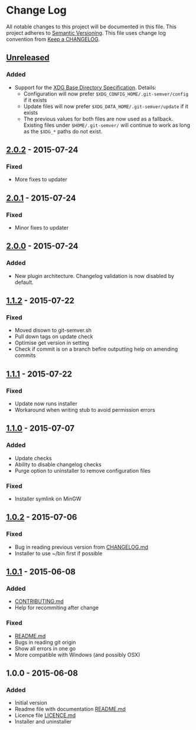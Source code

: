 # Change Log
All notable changes to this project will be documented in this file.
This project adheres to [Semantic Versioning](http://semver.org/).
This file uses change log convention from [Keep a CHANGELOG](http://keepachangelog.com).

## [Unreleased][unreleased]

### Added
- Support for the [XDG Base Directory Specification][xdg_basedirs]. Details:
  - Configuration will now prefer `$XDG_CONFIG_HOME/.git-semver/config` if it exists
  - Update files will now prefer `$XDG_DATA_HOME/.git-semver/update` if it exists
  - The previous values for both files are now used as a fallback. 
    Existing files under `$HOME/.git-semver/` will continue to work as long as 
    the `$XDG_*` paths do not exist.


## [2.0.2] - 2015-07-24
### Fixed
- More fixes to updater

## [2.0.1] - 2015-07-24
### Fixed
- Minor fixes to updater

## [2.0.0] - 2015-07-24
### Added
- New plugin architecture. Changelog validation is now disabled by default.

## [1.1.2] - 2015-07-22
### Fixed
- Moved disown to git-semver.sh
- Pull down tags on update check
- Optimise get version in setting
- Check if commit is on a branch befire outputting help on amending commits

## [1.1.1] - 2015-07-22
### Fixed
- Update now runs installer
- Workaround when writing stub to avoid permission errors

## [1.1.0] - 2015-07-07
### Added
- Update checks
- Ability to disable changelog checks
- Purge option to uninstaller to remove configuration files

### Fixed
- Installer symlink on MinGW

## [1.0.2] - 2015-07-06
### Fixed
- Bug in reading previous version from [CHANGELOG.md]
- Installer to use ~/bin first if possible

## [1.0.1] - 2015-06-08
### Added
- [CONTRIBUTING.md]
- Help for recommiting after change

### Fixed
- [README.md]
- Bugs in reading git origin
- Show all errors in one go
- More compatible with Windows (and possibly OSX)

## 1.0.0 - 2015-06-08
### Added
- Initial version
- Readme file with documentation [README.md]
- Licence file [LICENCE.md]
- Installer and uninstaller

[CHANGELOG.md]: CHANGELOG.md
[CONTRIBUTING.md]: CONTRIBUTING.md
[LICENCE.md]: LICENCE.md
[README.md]: README.md
[xdg_basedirs]: http://standards.freedesktop.org/basedir-spec/basedir-spec-latest.html

[unreleased]: https://github.com/markchalloner/git-semver/compare/2.0.2...HEAD
[2.0.2]: https://github.com/markchalloner/git-semver/compare/2.0.1...2.0.2
[2.0.1]: https://github.com/markchalloner/git-semver/compare/2.0.0...2.0.1
[2.0.0]: https://github.com/markchalloner/git-semver/compare/1.1.2...2.0.0
[1.1.2]: https://github.com/markchalloner/git-semver/compare/1.1.1...1.1.2
[1.1.1]: https://github.com/markchalloner/git-semver/compare/1.1.0...1.1.1
[1.1.0]: https://github.com/markchalloner/git-semver/compare/1.0.2...1.1.0
[1.0.2]: https://github.com/markchalloner/git-semver/compare/1.0.1...1.0.2
[1.0.1]: https://github.com/markchalloner/git-semver/compare/1.0.0...1.0.1
